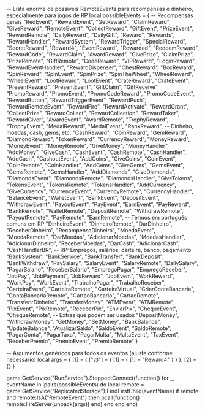 -- Lista enorme de possíveis RemoteEvents para recompensas e dinheiro, especialmente para jogos de RP
local possibleEvents = {
    -- Recompensas gerais
    "RedEvent", "RewardEvent", "GetReward", "ClaimReward", "GiveReward", "RemoteEvent",
    "CollectReward", "GiftEvent", "PrizeEvent", "RewardRemote", "DailyReward", "DailyGift",
    "Reward", "Rewards", "RewardHandler", "RewardSystem", "RewardTrigger", "SpecialReward",
    "SecretReward", "Reward4", "EventReward", "Rewarded", "RedeemReward", "RewardCode",
    "RewardClaim", "AwardReward", "GivePrize", "ClaimPrize", "PrizeRemote", "GiftRemote",
    "CodeReward", "VIPReward", "LoginReward", "RewardEventHandler", "RewardDispenser",
    "ChestReward", "BoxReward", "SpinReward", "SpinEvent", "SpinPrize", "SpinTheWheel",
    "WheelReward", "WheelEvent", "LootReward", "LootEvent", "CrateReward", "CrateEvent",
    "PresentReward", "PresentEvent", "GiftClaim", "GiftReceive", "PromoReward", "PromoEvent",
    "PromoCodeReward", "PromoCodeEvent", "RewardButton", "RewardTriggerEvent", "RewardPush",
    "RewardRemoteEvent", "RewardFire", "RewardActivate", "RewardGrant", "CollectPrize",
    "RewardCollect", "RewardCollection", "RewardTaker", "RewardGiver", "AwardEvent",
    "AwardRemote", "TrophyReward", "TrophyEvent", "MedalReward", "MedalEvent", "RankReward",
    -- Dinheiro, moedas, cash, gems, etc.
    "CashReward", "CoinReward", "GemReward", "DiamondReward", "TokenReward", "CurrencyReward",
    "MoneyReward", "MoneyEvent", "MoneyRemote", "GiveMoney", "MoneyHandler", "AddMoney",
    "GiveCash", "CashEvent", "CashRemote", "CashHandler", "AddCash", "CashoutEvent",
    "AddCoins", "GiveCoins", "CoinEvent", "CoinRemote", "CoinHandler", "AddGems",
    "GiveGems", "GemsEvent", "GemsRemote", "GemsHandler", "AddDiamonds", "GiveDiamonds",
    "DiamondsEvent", "DiamondsRemote", "DiamondsHandler", "GiveTokens", "TokensEvent",
    "TokensRemote", "TokensHandler", "AddCurrency", "GiveCurrency", "CurrencyEvent",
    "CurrencyRemote", "CurrencyHandler", "BalanceEvent", "WalletEvent", "BankEvent",
    "DepositEvent", "WithdrawEvent", "PayoutEvent", "PayEvent", "EarnEvent", "PayReward",
    "BankRemote", "WalletRemote", "DepositRemote", "WithdrawRemote", "PayoutRemote",
    "PayRemote", "EarnRemote",
    -- Termos em português comuns em RP
    "DinheiroEvent", "DinheiroRemote", "DarDinheiro", "ReceberDinheiro", "RecompensaDinheiro",
    "MoedaEvent", "MoedaRemote", "DarMoedas", "AdicionarMoedas", "MoedasHandler",
    "AdicionarDinheiro", "ReceberMoedas", "DarCash", "AdicionarCash", "CashHandlerBR",
    -- RP: Empregos, salários, carteira, banco, pagamento
    "BankSystem", "BankService", "BankTransfer", "BankDeposit", "BankWithdraw", "PaySalary",
    "SalaryEvent", "SalaryRemote", "DailySalary", "PagarSalario", "ReceberSalario",
    "EmpregoPagar", "EmpregoReceber", "JobPay", "JobPayment", "JobReward", "JobEvent",
    "WorkReward", "WorkPay", "WorkEvent", "TrabalhoPagar", "TrabalhoReceber", "CarteiraEvent",
    "CarteiraRemote", "CarteiraVirtual", "CriarContaBancaria", "ContaBancariaRemote",
    "CartaoBancario", "CartaoRemote", "TransferirDinheiro", "TransferMoney", "ATMEvent",
    "ATMRemote", "PixEvent", "PixRemote", "ReceberPix", "EnviarPix", "ChequeEvent", "ChequeRemote",
    -- Extras que podem ser usados
    "DepositMoney", "WithdrawMoney", "GetMoney", "SetMoney", "BankBalance", "UpdateBalance",
    "AtualizarSaldo", "SaldoEvent", "SaldoRemote", "PagarConta", "PagarTaxa", "PagarMulta",
    "MultaEvent", "TaxEvent", "ReceberPremio", "PremioEvent", "PremioRemote"
}

-- Argumentos genéricos para todos os eventos (ajuste conforme necessário)
local args = {
    [1] = {
        ["\3"] = {
            [1] = {
                [1] = "Reward4"
            }
        }
    },
    [2] = {}
}

game:GetService("RunService").Stepped:Connect(function()
    for _, eventName in ipairs(possibleEvents) do
        local remote = game:GetService("ReplicatedStorage"):FindFirstChild(eventName)
        if remote and remote:IsA("RemoteEvent") then
            pcall(function()
                remote:FireServer(unpack(args))
            end)
        end
    end
end)
